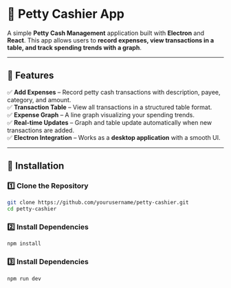 # 🏦 Petty Cashier App

A simple **Petty Cash Management** application built with **Electron** and **React**. This app allows users to **record expenses, view transactions in a table, and track spending trends with a graph**.

---

## 📌 Features

✅ **Add Expenses** – Record petty cash transactions with description, payee, category, and amount.  
✅ **Transaction Table** – View all transactions in a structured table format.  
✅ **Expense Graph** – A line graph visualizing your spending trends.  
✅ **Real-time Updates** – Graph and table update automatically when new transactions are added.  
✅ **Electron Integration** – Works as a **desktop application** with a smooth UI.

---

## 🚀 Installation

### 1️⃣ Clone the Repository

```bash
git clone https://github.com/yourusername/petty-cashier.git
cd petty-cashier
```

### 2️⃣ Install Dependencies

```bash
npm install
```

### 3️⃣ Install Dependencies

```bash
npm run dev
```
